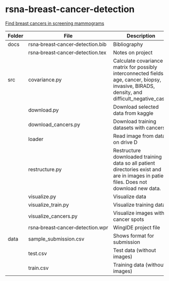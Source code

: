 # rsna-breast-cancer-detection
[Find breast cancers in screening mammograms](https://www.kaggle.com/competitions/rsna-breast-cancer-detection/leaderboard)

Folder|File|Description
------|---------------------------------|--------------------------------
docs|rsna&#8209;breast&#8209;cancer&#8209;detection.bib|Bibliography
&nbsp;|rsna&#8209;breast&#8209;cancer&#8209;detection.tex|Notes on project
src|covariance.py|Calculate covariance matrix for possibly interconnected fields: age, cancer, biopsy, invasive, BIRADS, density, and difficult_negative_case.
&nbsp;|download.py|Download selected data from kaggle
&nbsp;|download_cancers.py|Download training datasets with cancers
&nbsp;|loader|Read image from data on drive D
&nbsp;|restructure.py| Restructure downloaded training data so all patient directories exist and are in images in patient files.   Does not download new data.
&nbsp;|visualize.py|Visualize data
&nbsp;|visualize_train.py|Visualize training data
&nbsp;|visualize_cancers.py|Visualize images with cancer spots
&nbsp;|rsna&#8209;breast&#8209;cancer&#8209;detection.wpr|WingIDE project file
data|sample_submission.csv|Shows format for submission
&nbsp;|test.csv|Test data (without images)
&nbsp;|train.csv|Training data (without images)
